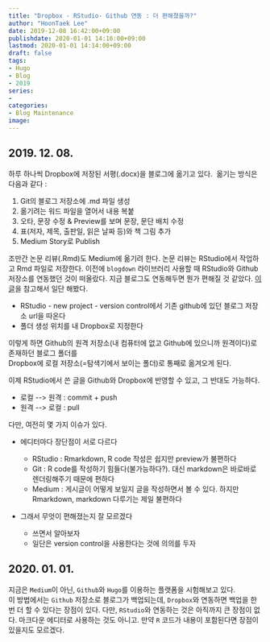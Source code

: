 ```yaml
---
title: "Dropbox - RStudio- Github 연동 : 더 편해졌을까?"
author: "HoonTaek Lee"
date: 2019-12-08 16:42:00+09:00
publishdate: 2020-01-01 14:16:00+09:00
lastmod: 2020-01-01 14:14:00+09:00
draft: false
tags:
- Hugo
- Blog
- 2019
series:
-
categories:
- Blog Maintenance
image:
---
```


## 2019. 12. 08.

하루 하나씩 Dropbox에 저장된 서평(.docx)을 블로그에 옮기고 있다. 
옮기는 방식은 다음과 같다 :  
1. Git의 블로그 저장소에 .md 파일 생성
2. 옮기려는 워드 파일을 열어서 내용 복붙
3. 오타, 문장 수정 & Preview를 보며 문장, 문단 배치 수정
4. 표(저자, 제목, 출판일, 읽은 날짜 등)와 책 그림 추가
5. Medium Story로 Publish

조만간 논문 리뷰(.Rmd)도 Medium에 옮기려 한다. 논문 리뷰는 RStudio에서 작업하고 Rmd 파일로 저장한다. 이전에 `blogdown` 라이브러리 사용할 때 RStudio와 Github 저장소를 연동했던 것이 떠올랐다. 지금 블로그도 연동해두면 뭔가 편해질 것 같았다. [이 글]( https://uang.tistory.com/11)을 참고해서 일단 해봤다.

  - RStudio - new project - version control에서 기존 github에 있던 블로그 저장소 url을 따온다
  - 폴더 생성 위치를 내 Dropbox로 지정한다

이렇게 하면 Github의 원격 저장소(내 컴퓨터에 없고 Github에 있으니까 원격이다)로 존재하던 블로그 폴더를  
Dropbox에 로컬 저장소(=탐색기에서 보이는 폴더)로 통째로 옮겨오게 된다.

이제 RStudio에서 쓴 글을 Github와 Dropbox에 반영할 수 있고, 그 반대도 가능하다.

  - 로컬 --> 원격 : commit + push
  - 원격 --> 로컬 : pull

다만, 여전히 몇 가지 이슈가 있다.

  - 에디터마다 장단점이 서로 다르다
    - RStudio : Rmarkdown, R code 작성은 쉽지만 preview가 불편하다
    - Git : R code를 작성하기 힘들다(불가능하다?). 대신 markdown은 바로바로 렌더링해주기 때문에 편하다
    - Medium : 게시글이 어떻게 보일지 글을 작성하면서 볼 수 있다. 하지만 Rmarkdown, markdown 다루기는 제일 불편하다

  - 그래서 무엇이 편해졌는지 잘 모르겠다
    - 쓰면서 알아보자
    - 일단은 version control을 사용한다는 것에 의의를 두자

## 2020. 01. 01.

지금은 `Medium`이 아닌, `Github`와 `Hugo`를 이용하는 플랫폼을 시험해보고 있다.  
이 방법에서는 `Github` 저장소로 블로그가 백업되는데, `Dropbox`와 연동하면 백업을 한 번 더 할 수 있다는 장점이 있다. 다만, `RStudio`와 연동하는 것은 아직까지 큰 장점이 없다. 마크다운 에디터로 사용하는 것도 아니고. 만약 `R` 코드가 내용이 포함된다면 장점이 있을지도 모르겠다.
